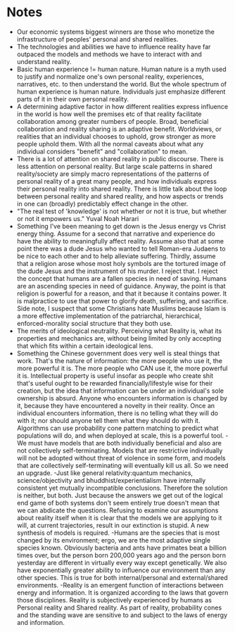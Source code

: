 # Notes

-  Our economic systems biggest winners are those who monetize the infrastructure of peoples' personal and shared realities. 
- 	The technologies and abilities we have to influence reality have far outpaced the models and methods we have to interact with and understand 	reality.
-	Basic human experience != human nature. Human nature is a myth used to justify and normalize one's own personal reality, experiences, narratives, etc. to then understand the world. But the whole spectrum of human experience is human nature. Individuals just emphasize different parts of it in their own personal reality.
-	A determining adaptive factor in how different realities express influence in the world is how well the premises etc of that reality facilitate collaboration among greater numbers of people. Broad, beneficial collaboration and reality sharing is an adaptive benefit. Worldviews, or realities that an individual chooses to uphold, grow stronger as more people uphold them. With all the normal caveats about what any individual considers "benefit" and "collaboration" to mean.   
-	There is a lot of attention on shared reality in public discourse. There is less attention on personal reality. But large scale patterns in shared reality/society are simply macro representations of the patterns of personal reality of a great many people, and how individuals express their personal reality into shared reality. There is little talk about the loop between personal reality and shared reality, and how aspects or trends in one can (broadly) predictably effect change in the other. 
- "The real test of 'knowledge' is not whether or not it is true, but whether or not it empowers us." Yuval Noah Harari
- Something I've been meaning to get down is the Jesus energy vs Christ energy thing. Assume for a second that narrative and experience do have the ability to meaningfully affect reality. Assume also that at some point there was a dude Jesus who wanted to tell Roman-era Judaens to be nice to each other and to help alleviate suffering. Thirdly, assume that a religion arose whose most holy symbols are the tortured image of the dude Jesus and the instrument of his murder. I reject that. I reject the concept that humans are a fallen species in need of saving. Humans are an ascending species in need of guidance. Anyway, the point is that religion is powerful for a reason, and that it because it contains power. It is malpractice to use that power to glorify death, suffering, and sacrifice. Side note, I suspect that some Christians hate Muslims because Islam is a more effective implementation of the patriarchal, hierarchical, enforced-morality social structure that they both use.  
- The merits of ideological neutrality. Perceiving what Reality is, what its properties and mechanics are, without being limited by only accepting that which fits within a certain ideological lens. 
- Something the Chinese government does very well is steal things that work. That's the nature of information: the more people who use it, the more powerful it is. The more people who CAN use it, the more powerful it is. Intellectual property is useful insofar as people who create shit that's useful ought to be rewarded financially/lifestyle wise for their creation, but the idea that information can be under an individual's sole ownership is absurd. Anyone who encounters information is changed by it, because they have encountered a novelty in their reality. Once an individual encounters information, there is no telling what they will do with it; nor should anyone tell them what they should do with it. Algorithms can use probability cone pattern matching to predict what populations will do, and when deployed at scale, this is a powerful tool. 
-We must have models that are both individually beneficial and also are not collectively self-terminating. Models that are restrictive individually will not be adopted without threat of violence in some form, and models that are collectively self-terminating will eventually kill us all. So we need an upgrade. 
-Just like general relativity:quantum mechanics, science/objectivity and bhuddhist/experientialism have internally consistent yet mutually incompatible conclusions. Therefore the solution is neither, but both. Just because the answers we get out of the logical end game of both systems don't seem entirely true doesn't mean that we can abdicate the questions.  Refusing to examine our assumptions about reality itself when it is clear that the models we are applying to it will, at current trajectories, result in our extinction is stupid. A new synthesis of models is required. 
-Humans are the species that is most changed by its environment; ergo, we are the most adaptive single species known. Obviously bacteria and ants have primates beat a billion times over, but the person born 200,000 years ago and the person born yesterday are different in virtually every way except genetically.  We also have exponentially greater ability to influence our environment than any other species. This is true for both internal/personal and external/shared environments. 
-Reality is an emergent function of interactions between energy and information. It is organized according to the laws that govern those disciplines. Reality is subjectively experienced by humans as Personal reality and Shared reality. As part of reality, probability cones and the standing wave are sensitive to and subject to the laws of energy and information.